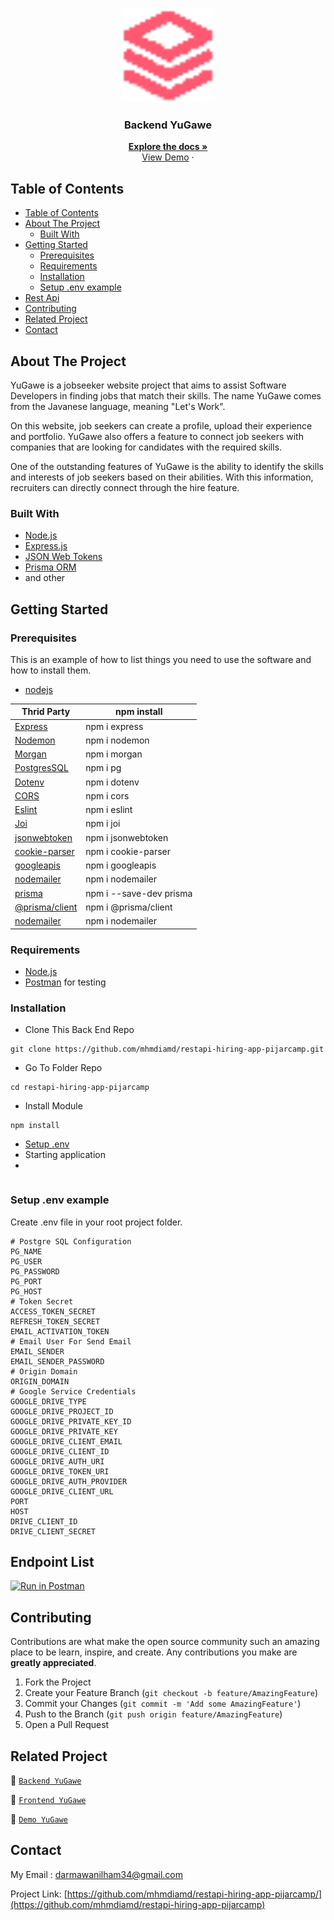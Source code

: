 <br />
<p align="center">
<div align="center">
<img height="150" src="./documentation/logo.png" alt="YuGawe" border="0"/>
</div>
  <h3 align="center">Backend YuGawe</h3>
  <p align="center">
    <a href="https://github.com/mhmdiamd/restapi-hiring-app-pijarcamp"><strong>Explore the docs »</strong></a>
    <br />
    <a href="https://restapi-hiring-app-pijarcamp-production.up.railway.app/api/v1/">View Demo</a>
    ·
  </p>
</p>

<!-- TABLE OF CONTENTS -->

## Table of Contents

- [Table of Contents](#table-of-contents)
- [About The Project](#about-the-project)
  - [Built With](#built-with)
- [Getting Started](#getting-started)
  - [Prerequisites](#prerequisites)
  - [Requirements](#requirements)
  - [Installation](#installation)
  - [Setup .env example](#setup-env-example)
- [Rest Api](#rest-api)
- [Contributing](#contributing)
- [Related Project](#related-project)
- [Contact](#contact)

<!-- ABOUT THE PROJECT -->

## About The Project

YuGawe is a jobseeker website project that aims to assist Software Developers in finding jobs that match their skills. The name YuGawe comes from the Javanese language, meaning "Let's Work".

On this website, job seekers can create a profile, upload their experience and portfolio. YuGawe also offers a feature to connect job seekers with companies that are looking for candidates with the required skills.

One of the outstanding features of YuGawe is the ability to identify the skills and interests of job seekers based on their abilities. With this information, recruiters can directly connect through the hire feature.

### Built With

- [Node.js](https://nodejs.org/en/)
- [Express.js](https://expressjs.com/)
- [JSON Web Tokens](https://jwt.io/)
- [Prisma ORM](https://prisma.io/)
- and other


<!-- GETTING STARTED -->

## Getting Started

### Prerequisites

This is an example of how to list things you need to use the software and how to install them.

- [nodejs](https://nodejs.org/en/download/)


| Thrid Party     | npm install         |
| --------------- | ------------------- |
| [Express]       | npm i express       |
| [Nodemon]       | npm i nodemon       |
| [Morgan]        | npm i morgan        |
| [PostgresSQL]   | npm i pg            |
| [Dotenv]        | npm i dotenv        |
| [CORS]          | npm i cors          |
| [Eslint]        | npm i eslint        |
| [Joi]           | npm i joi           |
| [jsonwebtoken]  | npm i jsonwebtoken  |
| [cookie-parser] | npm i cookie-parser |
| [googleapis]    | npm i googleapis    |
| [nodemailer]    | npm i nodemailer    |
| [prisma]        | npm i --save-dev prisma    |
| [@prisma/client]        | npm i @prisma/client   |
| [nodemailer]    | npm i nodemailer    |

[express]: http://expressjs.com
[nodemon]: https://www.npmjs.com/package/nodemon
[morgan]: https://www.npmjs.com/package/morgan
[postgressql]: https://node-postgres.com
[dotenv]: https://www.npmjs.com/package/dotenv
[cors]: https://www.npmjs.com/package/cos
[eslint]: https://eslint.org/
[joi]: https://www.npmjs.com/package/joi
[jsonwebtoken]: https://www.npmjs.com/package/jsonwebtoken
[cookie-parser]: https://www.npmjs.com/package/cookie-parser
[googleapis]: https://www.npmjs.com/package/cookie-parser
[nodemailer]: https://www.npmjs.com/package/cookie-parser
[prisma]: https://www.npmjs.com/package/prisma
[@prisma/client]: https://www.npmjs.com/@prisma/client

### Requirements

- [Node.js](https://nodejs.org/en/)
- [Postman](https://www.getpostman.com/) for testing

### Installation

- Clone This Back End Repo

```
git clone https://github.com/mhmdiamd/restapi-hiring-app-pijarcamp.git
```

- Go To Folder Repo

```
cd restapi-hiring-app-pijarcamp
```

- Install Module

```
npm install
```

- <a href="#setup-env-example">Setup .env</a>
- Starting application
-
``` npm run start:dev
```

### Setup .env example

Create .env file in your root project folder.

```env
# Postgre SQL Configuration
PG_NAME 
PG_USER 
PG_PASSWORD 
PG_PORT 
PG_HOST 
# Token Secret
ACCESS_TOKEN_SECRET  
REFRESH_TOKEN_SECRET 
EMAIL_ACTIVATION_TOKEN 
# Email User For Send Email
EMAIL_SENDER
EMAIL_SENDER_PASSWORD 
# Origin Domain 
ORIGIN_DOMAIN 
# Google Service Credentials
GOOGLE_DRIVE_TYPE
GOOGLE_DRIVE_PROJECT_ID
GOOGLE_DRIVE_PRIVATE_KEY_ID
GOOGLE_DRIVE_PRIVATE_KEY 
GOOGLE_DRIVE_CLIENT_EMAIL 
GOOGLE_DRIVE_CLIENT_ID
GOOGLE_DRIVE_AUTH_URI
GOOGLE_DRIVE_TOKEN_URI 
GOOGLE_DRIVE_AUTH_PROVIDER
GOOGLE_DRIVE_CLIENT_URL
PORT 
HOST
DRIVE_CLIENT_ID 
DRIVE_CLIENT_SECRET
```

## Endpoint List

[![Run in Postman](https://run.pstmn.io/button.svg)](https://documenter.getpostman.com/view/23097943/2s93XyUiLm)
<!-- (https://documenter.getpostman.com/view/23292228/2s93RUvsMo) -->

<!-- CONTRIBUTING -->

## Contributing

Contributions are what make the open source community such an amazing place to be learn, inspire, and create. Any contributions you make are **greatly appreciated**.

1. Fork the Project
2. Create your Feature Branch (`git checkout -b feature/AmazingFeature`)
3. Commit your Changes (`git commit -m 'Add some AmazingFeature'`)
4. Push to the Branch (`git push origin feature/AmazingFeature`)
5. Open a Pull Request

## Related Project

:rocket: [`Backend YuGawe`](https://github.com/mhmdiamd/restapi-hiring-app-pijarcamp)

:rocket: [`Frontend YuGawe`](https://github.com/mhmdiamd/ui-hiring-app)

:rocket: [`Demo YuGawe`](https://yugawe.vercel.app/)

<!-- CONTACT -->

## Contact

My Email : darmawanilham34@gmail.com

Project Link: [https://github.com/mhmdiamd/restapi-hiring-app-pijarcamp/](https://github.com/mhmdiamd/restapi-hiring-app-pijarcamp)